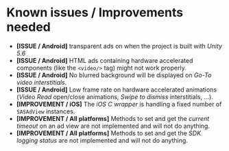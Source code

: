 # Known issues / Improvements needed

* **[ISSUE / Android]** transparent ads on when the project is built with _Unity 5.6_
* **[ISSUE / Android]** HTML ads containing hardware accelerated components (like the ```<video/>``` tag) might not work properly.
* **[ISSUE / Android]** No blurred background will be displayed on _Go-To video interstitials_.
* **[ISSUE / Android]** Low frame rate on hardware accelerated animations (_Video Read_ open/close animations, _Swipe to dismiss_ interstitials, …).
* **[IMPROVEMENT / iOS]** The _iOS C wrapper_ is handling a fixed number of ```SASAdView``` instances.
* **[IMPROVEMENT / All platforms]** Methods to set and get the _current timeout_ on an ad view are not implemented and will not do anything.
* **[IMPROVEMENT / All platforms]** Methods to set and get the _SDK logging status_ are not implemented and will not do anything.
